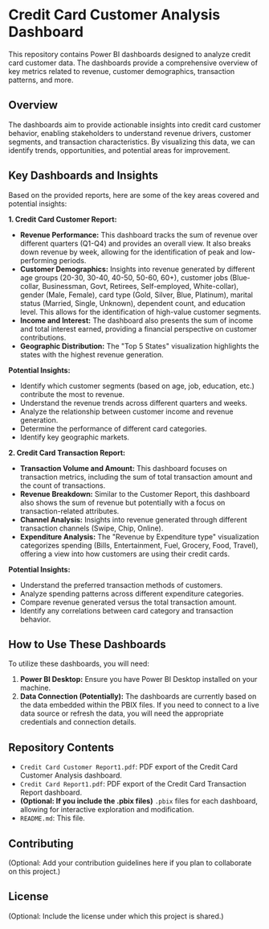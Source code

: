 # Credit Card Customer Analysis Dashboard

This repository contains Power BI dashboards designed to analyze credit card customer data. The dashboards provide a comprehensive overview of key metrics related to revenue, customer demographics, transaction patterns, and more.

## Overview

The dashboards aim to provide actionable insights into credit card customer behavior, enabling stakeholders to understand revenue drivers, customer segments, and transaction characteristics. By visualizing this data, we can identify trends, opportunities, and potential areas for improvement.

## Key Dashboards and Insights

Based on the provided reports, here are some of the key areas covered and potential insights:

**1. Credit Card Customer Report:**

* **Revenue Performance:** This dashboard tracks the sum of revenue over different quarters (Q1-Q4) and provides an overall view. It also breaks down revenue by week, allowing for the identification of peak and low-performing periods.
* **Customer Demographics:** Insights into revenue generated by different age groups (20-30, 30-40, 40-50, 50-60, 60+), customer jobs (Blue-collar, Businessman, Govt, Retirees, Self-employed, White-collar), gender (Male, Female), card type (Gold, Silver, Blue, Platinum), marital status (Married, Single, Unknown), dependent count, and education level. This allows for the identification of high-value customer segments.
* **Income and Interest:** The dashboard also presents the sum of income and total interest earned, providing a financial perspective on customer contributions.
* **Geographic Distribution:** The "Top 5 States" visualization highlights the states with the highest revenue generation.

**Potential Insights:**

* Identify which customer segments (based on age, job, education, etc.) contribute the most to revenue.
* Understand the revenue trends across different quarters and weeks.
* Analyze the relationship between customer income and revenue generation.
* Determine the performance of different card categories.
* Identify key geographic markets.

**2. Credit Card Transaction Report:**

* **Transaction Volume and Amount:** This dashboard focuses on transaction metrics, including the sum of total transaction amount and the count of transactions.
* **Revenue Breakdown:** Similar to the Customer Report, this dashboard also shows the sum of revenue but potentially with a focus on transaction-related attributes.
* **Channel Analysis:** Insights into revenue generated through different transaction channels (Swipe, Chip, Online).
* **Expenditure Analysis:** The "Revenue by Expenditure type" visualization categorizes spending (Bills, Entertainment, Fuel, Grocery, Food, Travel), offering a view into how customers are using their credit cards.

**Potential Insights:**

* Understand the preferred transaction methods of customers.
* Analyze spending patterns across different expenditure categories.
* Compare revenue generated versus the total transaction amount.
* Identify any correlations between card category and transaction behavior.

## How to Use These Dashboards

To utilize these dashboards, you will need:

1.  **Power BI Desktop:** Ensure you have Power BI Desktop installed on your machine.
2.  **Data Connection (Potentially):** The dashboards are currently based on the data embedded within the PBIX files. If you need to connect to a live data source or refresh the data, you will need the appropriate credentials and connection details.

## Repository Contents

* `Credit Card Customer Report1.pdf`: PDF export of the Credit Card Customer Analysis dashboard.
* `Credit Card Report1.pdf`: PDF export of the Credit Card Transaction Report dashboard.
* **(Optional: If you include the .pbix files)** `.pbix` files for each dashboard, allowing for interactive exploration and modification.
* `README.md`: This file.

## Contributing

(Optional: Add your contribution guidelines here if you plan to collaborate on this project.)

## License

(Optional: Include the license under which this project is shared.)
